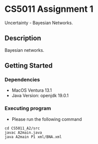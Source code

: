 # CS5011 Assignment 1

Uncertainty - Bayesian Networks.

## Description

Bayesian networks.

## Getting Started

### Dependencies

* MacOS Ventura 13.1
* Java Version: openjdk 19.0.1

### Executing program

* Please run the following command
```
cd CS5011_A2/src
javac A2main.java
java A2main P1 xml/BNA.xml
```
